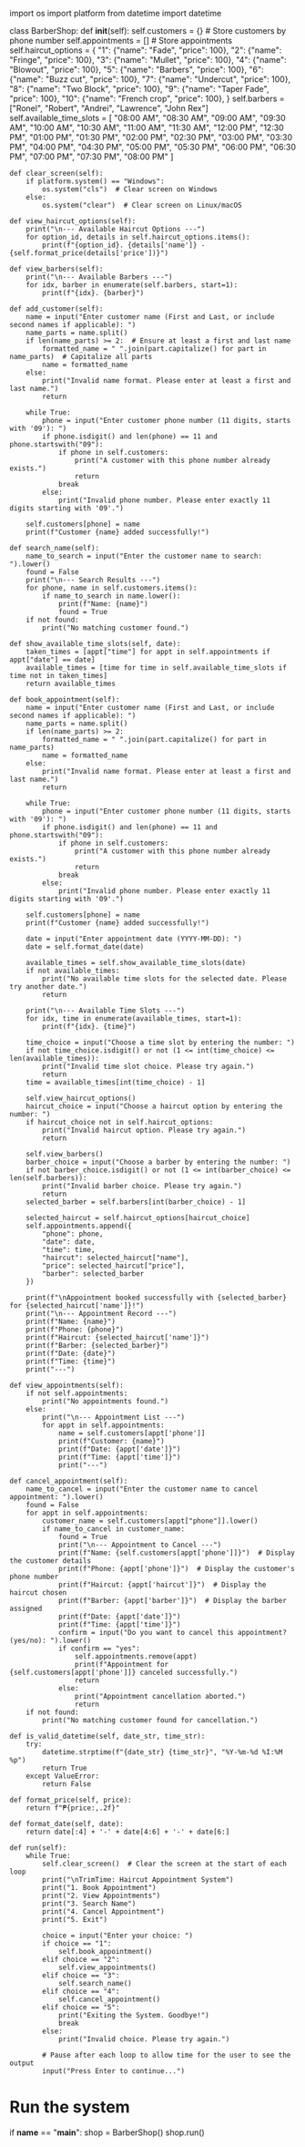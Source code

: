 import os
import platform
from datetime import datetime

class BarberShop:
    def __init__(self):
        self.customers = {}  # Store customers by phone number
        self.appointments = []  # Store appointments
        self.haircut_options = {
            "1": {"name": "Fade", "price": 100},
            "2": {"name": "Fringe", "price": 100},
            "3": {"name": "Mullet", "price": 100},
            "4": {"name": "Blowout", "price": 100},
            "5": {"name": "Barbers", "price": 100},
            "6": {"name": "Buzz cut", "price": 100},
            "7": {"name": "Undercut", "price": 100},
            "8": {"name": "Two Block", "price": 100},
            "9": {"name": "Taper Fade", "price": 100},
            "10": {"name": "French crop", "price": 100},
        }
        self.barbers = ["Ronel", "Robert", "Andrei", "Lawrence", "John Rex"]
        self.available_time_slots = [
            "08:00 AM", "08:30 AM", "09:00 AM", "09:30 AM", "10:00 AM", "10:30 AM", "11:00 AM", "11:30 AM",
            "12:00 PM", "12:30 PM", "01:00 PM", "01:30 PM", "02:00 PM", "02:30 PM", "03:00 PM", "03:30 PM",
            "04:00 PM", "04:30 PM", "05:00 PM", "05:30 PM", "06:00 PM", "06:30 PM", "07:00 PM", "07:30 PM", "08:00 PM"
        ]

    def clear_screen(self):
        if platform.system() == "Windows":
            os.system("cls")  # Clear screen on Windows
        else:
            os.system("clear")  # Clear screen on Linux/macOS

    def view_haircut_options(self):
        print("\n--- Available Haircut Options ---")
        for option_id, details in self.haircut_options.items():
            print(f"{option_id}. {details['name']} - {self.format_price(details['price'])}")

    def view_barbers(self):
        print("\n--- Available Barbers ---")
        for idx, barber in enumerate(self.barbers, start=1):
            print(f"{idx}. {barber}")

    def add_customer(self):
        name = input("Enter customer name (First and Last, or include second names if applicable): ")
        name_parts = name.split()
        if len(name_parts) >= 2:  # Ensure at least a first and last name
            formatted_name = " ".join(part.capitalize() for part in name_parts)  # Capitalize all parts
            name = formatted_name
        else:
            print("Invalid name format. Please enter at least a first and last name.")
            return

        while True:
            phone = input("Enter customer phone number (11 digits, starts with '09'): ")
            if phone.isdigit() and len(phone) == 11 and phone.startswith("09"):
                if phone in self.customers:
                    print("A customer with this phone number already exists.")
                    return
                break
            else:
                print("Invalid phone number. Please enter exactly 11 digits starting with '09'.")

        self.customers[phone] = name
        print(f"Customer {name} added successfully!")

    def search_name(self):
        name_to_search = input("Enter the customer name to search: ").lower()
        found = False
        print("\n--- Search Results ---")
        for phone, name in self.customers.items():
            if name_to_search in name.lower():
                print(f"Name: {name}")
                found = True
        if not found:
            print("No matching customer found.")

    def show_available_time_slots(self, date):
        taken_times = [appt["time"] for appt in self.appointments if appt["date"] == date]
        available_times = [time for time in self.available_time_slots if time not in taken_times]
        return available_times

    def book_appointment(self):
        name = input("Enter customer name (First and Last, or include second names if applicable): ")
        name_parts = name.split()
        if len(name_parts) >= 2:
            formatted_name = " ".join(part.capitalize() for part in name_parts)
            name = formatted_name
        else:
            print("Invalid name format. Please enter at least a first and last name.")
            return

        while True:
            phone = input("Enter customer phone number (11 digits, starts with '09'): ")
            if phone.isdigit() and len(phone) == 11 and phone.startswith("09"):
                if phone in self.customers:
                    print("A customer with this phone number already exists.")
                    return
                break
            else:
                print("Invalid phone number. Please enter exactly 11 digits starting with '09'.")

        self.customers[phone] = name
        print(f"Customer {name} added successfully!")

        date = input("Enter appointment date (YYYY-MM-DD): ")
        date = self.format_date(date)

        available_times = self.show_available_time_slots(date)
        if not available_times:
            print("No available time slots for the selected date. Please try another date.")
            return

        print("\n--- Available Time Slots ---")
        for idx, time in enumerate(available_times, start=1):
            print(f"{idx}. {time}")

        time_choice = input("Choose a time slot by entering the number: ")
        if not time_choice.isdigit() or not (1 <= int(time_choice) <= len(available_times)):
            print("Invalid time slot choice. Please try again.")
            return
        time = available_times[int(time_choice) - 1]

        self.view_haircut_options()
        haircut_choice = input("Choose a haircut option by entering the number: ")
        if haircut_choice not in self.haircut_options:
            print("Invalid haircut option. Please try again.")
            return

        self.view_barbers()
        barber_choice = input("Choose a barber by entering the number: ")
        if not barber_choice.isdigit() or not (1 <= int(barber_choice) <= len(self.barbers)):
            print("Invalid barber choice. Please try again.")
            return
        selected_barber = self.barbers[int(barber_choice) - 1]

        selected_haircut = self.haircut_options[haircut_choice]
        self.appointments.append({
            "phone": phone,
            "date": date,
            "time": time,
            "haircut": selected_haircut["name"],
            "price": selected_haircut["price"],
            "barber": selected_barber
        })

        print(f"\nAppointment booked successfully with {selected_barber} for {selected_haircut['name']}!")
        print("\n--- Appointment Record ---")
        print(f"Name: {name}")
        print(f"Phone: {phone}")
        print(f"Haircut: {selected_haircut['name']}")
        print(f"Barber: {selected_barber}")
        print(f"Date: {date}")
        print(f"Time: {time}")
        print("---")

    def view_appointments(self):
        if not self.appointments:
            print("No appointments found.")
        else:
            print("\n--- Appointment List ---")
            for appt in self.appointments:
                name = self.customers[appt['phone']]
                print(f"Customer: {name}")
                print(f"Date: {appt['date']}")
                print(f"Time: {appt['time']}")
                print("---")

    def cancel_appointment(self):
        name_to_cancel = input("Enter the customer name to cancel appointment: ").lower()
        found = False
        for appt in self.appointments:
            customer_name = self.customers[appt["phone"]].lower()
            if name_to_cancel in customer_name:
                found = True
                print("\n--- Appointment to Cancel ---")
                print(f"Name: {self.customers[appt['phone']]}")  # Display the customer details
                print(f"Phone: {appt['phone']}")  # Display the customer's phone number
                print(f"Haircut: {appt['haircut']}")  # Display the haircut chosen
                print(f"Barber: {appt['barber']}")  # Display the barber assigned
                print(f"Date: {appt['date']}")
                print(f"Time: {appt['time']}")
                confirm = input("Do you want to cancel this appointment? (yes/no): ").lower()
                if confirm == "yes":
                    self.appointments.remove(appt)
                    print(f"Appointment for {self.customers[appt['phone']]} canceled successfully.")
                    return
                else:
                    print("Appointment cancellation aborted.")
                    return
        if not found:
            print("No matching customer found for cancellation.")

    def is_valid_datetime(self, date_str, time_str):
        try:
            datetime.strptime(f"{date_str} {time_str}", "%Y-%m-%d %I:%M %p")
            return True
        except ValueError:
            return False

    def format_price(self, price):
        return f"₱{price:,.2f}"

    def format_date(self, date):
        return date[:4] + '-' + date[4:6] + '-' + date[6:]

    def run(self):
        while True:
            self.clear_screen()  # Clear the screen at the start of each loop
            print("\nTrimTime: Haircut Appointment System")
            print("1. Book Appointment")
            print("2. View Appointments")
            print("3. Search Name")
            print("4. Cancel Appointment")
            print("5. Exit")

            choice = input("Enter your choice: ")
            if choice == "1":
                self.book_appointment()
            elif choice == "2":
                self.view_appointments()
            elif choice == "3":
                self.search_name()
            elif choice == "4":
                self.cancel_appointment()
            elif choice == "5":
                print("Exiting the System. Goodbye!")
                break
            else:
                print("Invalid choice. Please try again.")

            # Pause after each loop to allow time for the user to see the output
            input("Press Enter to continue...")

# Run the system
if __name__ == "__main__":
    shop = BarberShop()
    shop.run()
